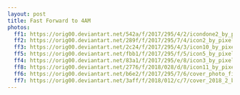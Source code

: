```yaml
---
layout: post
title: Fast Forward to 4AM
photos:
  ff1: https://orig00.deviantart.net/542a/f/2017/295/4/2/icondone2_by_pixellypie-dbrexod.png
  ff2: https://orig00.deviantart.net/289f/f/2017/295/7/4/icon2_by_pixellypie-dbrexrp.png
  ff3: https://orig00.deviantart.net/2c24/f/2017/295/4/3/icon10_by_pixellypie-dbrexqv.png
  ff5: https://orig00.deviantart.net/fbb1/f/2017/295/f/5/icon5_by_pixellypie-dbrexya.png
  ff4: https://orig00.deviantart.net/83a1/f/2017/295/e/8/icon3_by_pixellypie-dbrexyo.png
  ff8: https://orig00.deviantart.net/2776/f/2018/028/d/8/icon11_by_pixellypie-dc1ibkj.png
  ff6: https://orig00.deviantart.net/b6e2/f/2017/295/7/6/cover_photo_final2_by_pixellypie-dbrexo4.png
  ff7: https://orig00.deviantart.net/3aff/f/2018/012/c/7/cover_2018_2_by_pixellypie-dbzqano.png
---
```

